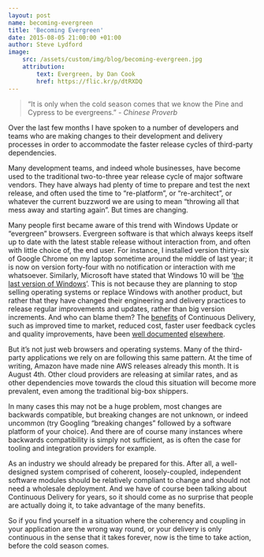 ```yaml
---
layout: post
name: becoming-evergreen
title: 'Becoming Evergreen'
date: 2015-08-05 21:00:00 +01:00
author: Steve Lydford
image:
    src: /assets/custom/img/blog/becoming-evergreen.jpg
    attribution:
        text: Evergreen, by Dan Cook
        href: https://flic.kr/p/dtRXDQ
---
```


> “It is only when the cold season comes that we know the Pine and Cypress to be evergreens.” - *Chinese Proverb*

Over the last few months I have spoken to a number of developers and teams who are making changes to their development and delivery processes in order to accommodate the faster release cycles of third-party dependencies.

Many development teams, and indeed whole businesses, have become used to the traditional two-to-three year release cycle of major software vendors. They have always had plenty of time to prepare and test the next release, and often used the time to “re-platform”, or “re-architect”, or whatever the current buzzword we are using to mean “throwing all that mess away and starting again”. But times are changing.

Many people first became aware of this trend with Windows Update or “evergreen” browsers. Evergreen software is that which always keeps itself up to date with the latest stable release without interaction from, and often with little choice of, the end user. For instance, I installed version thirty-six of Google Chrome on my laptop sometime around the middle of last year; it is now on version forty-four with no notification or interaction with me whatsoever. Similarly, Microsoft have stated that Windows 10 will be ‘[the last version of Windows](http://www.theverge.com/2015/5/7/8568473/windows-10-last-version-of-windows)’. This is not because they are planning to stop selling operating systems or replace Windows with another product, but rather that they have changed their engineering and delivery practices to release  regular improvements and updates, rather than big version increments. And who can blame them? The [benefits](http://www.continuousagile.com/unblock/cd_costs_benefits.html) of Continuous Delivery, such as improved time to market, reduced cost, faster user feedback cycles and quality improvements, have been [well documented](http://radar.oreilly.com/2014/02/the-case-for-continuous-delivery.html) [elsewhere](http://www.infoq.com/articles/cd-benefits-challenges).

But it’s not just web browsers and operating systems. Many of the third-party applications we rely on are following this same pattern. At the time of writing, Amazon have made nine AWS releases already this month. It is August 4th. Other cloud providers are releasing at similar rates, and as other dependencies move towards the cloud this situation will become more prevalent, even among the traditional big-box shippers.

In many cases this may not be a huge problem, most changes are backwards compatible, but breaking changes are not unknown, or indeed uncommon (try Googling “breaking changes” followed by a software platform of your choice). And there are of course many instances where backwards compatibility is simply not sufficient, as is often the case for tooling and integration providers for example.

As an industry we should already be prepared for this. After all, a well-designed system comprised of coherent, loosely-coupled, independent software modules should be relatively compliant to change and should not need a wholesale deployment. And we have of course been talking about Continuous Delivery for years, so it should come as no surprise that people are actually doing it, to take advantage of the many benefits.

So if you find yourself in a situation where the coherency and coupling in your application are the wrong way round, or your delivery is only continuous in the sense that it takes forever, now is the time to take action, before the cold season comes.
